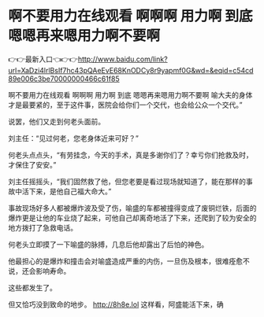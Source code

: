 # 啊不要用力在线观看 啊啊啊 用力啊 到底 嗯嗯再来嗯用力啊不要啊

👉👉最新入口👈👉👉http://www.baidu.com/link?url=XaDzi4lrlBsIf7hc43pQAeEvE68KnODCy8r9yapmf0G&wd=&eqid=c54cd89e006c3be70000000466c61f85

啊不要用力在线观看 啊啊啊 用力啊 到底 嗯嗯再来嗯用力啊不要啊
喻大夫的身体才是最要紧的，至于这件事，医院会给你们一个交代，也会给公众一个交代。”

说罢，他们又走到何老头面前。

刘主任：“见过何老，您老身体近来可好？”

何老头点点头，“有劳挂念，今天的手术，真是多谢你们了？幸亏你们抢救及时，才保住了安安。”

刘主任摇摇头，“我们固然救了他，但您老要是看过现场就知道了，能在那样的事故中活下来，是他自己福大命大。”

事故现场好多人都被爆炸波及受了伤，喻盛的车都被撞得变成了废铜烂铁，后面的爆炸更是让他的车业烧了起来，可他自己却离奇地活了下来，还爬到了较为安全的地方拨打了急救电话。

何老头立即摸了一下喻盛的脉搏，几息后他却露出了后怕的神色。

他最担心的是爆炸和撞击会对喻盛造成严重的内伤，一旦伤及根本，很难痊愈不说，还会影响寿命。

这些都发生了。

但又恰巧没到致命的地步。
http://8h8e.lol
这样看，阿盛能活下来，确

